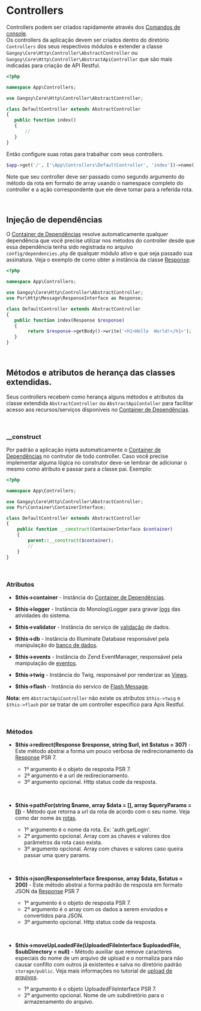 # Controllers

Controllers podem ser criados rapidamente através dos [Comandos de console](console.md).<br>
Os controllers da aplicação devem ser criados dentro do diretório `Controllers` dos seus respectivos módulos e extender a classe 
`Gangoy\Core\Http\Controller\AbstractController` ou `Gangoy\Core\Http\Controller\AbstractApiController` que são mais indicadas para criação de API Restful. 

```php
<?php

namespace App\Controllers;

use Gangoy\Core\Http\Controller\AbstractController;

class DefaultController extends AbstractController
{
   public function index()
   {
       //
   }
}
```

Então configure suas rotas para trabalhar com seus controllers.

```php
$app->get('/', ['\App\Controllers\DefaultController', 'index'])->name('home');
```

Note que seu controller deve ser passado como segundo argumento do método da rota em formato de array usando o namespace completo do controller e a ação correspondente 
que ele deve tomar para a referida rota.

<br>

## Injeção de dependências
O [Container de Dependências](container.md) resolve automaticamente qualquer dependência que você precise utilizar nos métodos do controller desde que essa dependência tenha sido registrada no arquivo `config/dependencies.php` de qualquer módulo ativo e que seja passado sua assinatura. Veja o exemplo de como obter a instância da classe [Response](psr_7_response.md):

```php
<?php

namespace App\Controllers;

use Gangoy\Core\Http\Controller\AbstractController;
use Psr\Http\Message\ResponseInterface as Response;

class DefaultController extends AbstractController
{
   public function index(Response $response)
   {
        return $response->getBody()->write('<h1>Hello  World!</h1>');
   }
}
```

<br>

## Métodos e atributos de herança das classes extendidas.
Seus controllers recebem como herança alguns métodos e atributos da classe extendida `AbstractController` ou `AbstractApiContoller` para facilitar acesso aos recursos/serviços 
disponíveis no [Container de Dependências](container.md). 

<br>

### **__construct**
Por padrão a aplicação injeta automaticamente o [Container de Dependências](container.md) no contrutor de todo controller. Caso você precise implementar alguma lógica no construtor deve-se lembrar de adicionar o mesmo como atributo e passar para a classe pai. Exemplo:

```php
<?php

namespace App\Controllers;

use Gangoy\Core\Http\Controller\AbstractController;
use Psr\Container\ContainerInterface;

class DefaultController extends AbstractController
{
    public function __construct(ContainerInterface $container)
    {
        parent::__construct($container);
        // 
    }
}
```

<br>

### **Atributos**

- **$this->container** - Instância do [Container de Dependências](container.md).

- **$this->logger** - Instância do Monolog\Logger para gravar [logs](logs.md) das atividades do sistema.

- **$this->validator** - Instância do serviço de [validação](validação.md) de dados. 

- **$this->db** - Instância do Illuminate Database responsável pela manipulação do [banco de dados](database.md).

- **$this->events** - Instância do Zend EventManager, responsável pela manipulação de [eventos](eventos.md).

- **$this->twig** - Instância do Twig, responsável por renderizar as [Views](views.md).

- **$this->flash** - Instância do servico de [Flash Message](flash_messages.md).


**Nota:** em `AbstractApiController` não existe os atributos `$this->twig` e `$this->flash` por se tratar de um controller específico para Apis Restful.

<br>

### **Métodos**

- **$this->redirect(Response $response, string $url, int $status = 307)** - Este método abstrai a forma um pouco verbosa de redirecionamento da [Response](psr_7_response.md) PSR 7.

    - 1º argumento é o objeto de resposta PSR 7.
    - 2ª argumento é a url de redirecionamento.
    - 3º argumento opcional. Http status code da resposta.
    
<br>

- **$this->pathFor(string $name, array $data = [], array $queryParams = [])** - Método que retorna a url da rota de acordo com o seu nome. Veja como dar nome às [rotas](rotas.md).

    - 1º argumento é o nome da rota. Ex: 'auth.getLogin'.
    - 2º argumento opcional. Array com as chaves e valores dos parâmetros da rota caso exista.
    - 3º argumento opcional. Array com chaves e valores caso queira passar uma query params.

<br>

- **$this->json(ResponseInterface $response, array $data, $status = 200)** - Este método abstrai a forma padrão de resposta em formato JSON da [Response](psr_7_response.md) PSR 7

    - 1º argumento é o objeto de resposta PSR 7.
    - 2º argumento é o array com os dados a serem enviados e convertidos para JSON.
    - 3º argumento opcional. Http status code da resposta.

<br>

- **$this->moveUpLoadedFile(UploadedFileInterface $uploadedFile, $subDirectory = null)** - Método auxiliar que remove caracteres especiais do nome de um arquivo de upload e o normaliza para não causar confilto com outros já existentes e salva no diretório padrão `storage/public`. Veja mais informações no tutorial de [upload de arquivos]().

    - 1º argumento é o objeto UploadedFileInterface PSR 7.
    - 2º argumento opcional. Nome de um subdiretório para o armazenamento do arquivo.